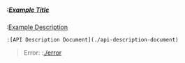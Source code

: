 ##### :[Example Title](./title)

:[Example Description](./description)

```
:[API Description Document](./api-description-document)
```

> Error: :[./error](./error)